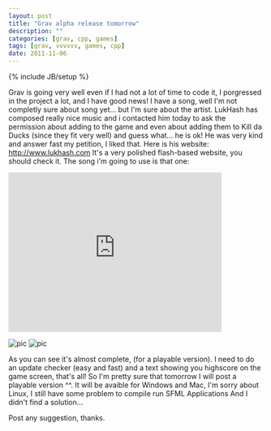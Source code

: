 ```yaml
---
layout: post
title: "Grav alpha release tomorrow"
description: ""
categories: [grav, cpp, games] 
tags: [grav, vvvvvv, games, cpp]
date: 2011-11-06
---
```

{% include JB/setup %}

Grav is going very well even if I had not a lot of time to code it, I porgressed in the project a lot, and I have good news! I have a song, well I'm not completly sure about song yet... but I'm sure about the artist. LukHash has composed really nice music and i contacted him today to ask the permission about adding to the game and even about adding them to Kill da Ducks (since they fit very well) and guess what... he is ok! He was very kind and answer fast my petition, I liked that. Here is his website: http://www.lukhash.com It's a very polished flash-based website, you should check it. The song i'm going to use is that one:

<iframe width="420" height="315" src="http://www.youtube.com/embed/e8r5DpDN_Aw?rel=0" frameborder="0" allowfullscreen="true"> </iframe>

![pic]({{BASE_PATH}}/img/posts/grav/pic007.png)
![pic]({{BASE_PATH}}/img/posts/grav/pic008.png)

As you can see it's almost complete, (for a playable version). I need to do an update checker (easy and fast) and a text showing you highscore on the game screen, that's all! So I'm pretty sure that tomorrow I will post a playable version ^^. It will be avaible for Windows and Mac, I'm sorry about Linux, I still have some problem to compile run SFML Applications And I didn't find a solution...

Post any suggestion, thanks.
